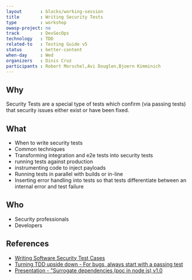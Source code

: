 ```yaml
---
layout       : blocks/working-session
title        : Writing Security Tests
type         : workshop
owasp-project: no
track        : DevSecOps
technology   : TDD
related-to   : Testing Guide v5
status       : better-content
when-day     : Wed
organizers   : Dinis Cruz
participants : Robert Morschel,Avi Douglen,Bjoern Kimminich
---
```


## Why

Security Tests are a special type of tests which confirm (via passing tests) that security issues either exist or have been fixed.

## What

 - When to write security tests
 - Common techniques
 - Transforming integration and e2e tests into security tests
 - running tests against production
 - instrumenting code to inject payloads
 - Running tests in parallel with builds or in-line
 - Inserting error handling into tests so that tests differentiate between an internal error and test failure

## Who

 - Security professionals
 - Developers

## References

 - [Writing Software Security Test Cases](https://www.qasec.com/2007/01/writing-software-security-test-cases.html)
 - [Turning TDD upside down - For bugs, always start with a passing test](http://blog.diniscruz.com/2016/09/presentation-turning-tdd-upside-down.html)
 - [Presentation - "Surrogate dependencies (poc in node js) v1.0](http://blog.diniscruz.com/2016/09/presentation-surrogate-dependencies-in.html)
